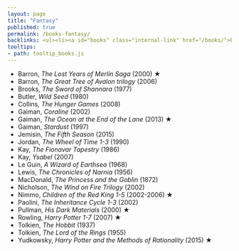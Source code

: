 ```yaml
---
layout: page
title: "Fantasy"
published: true
permalink: /books-fantasy/
backlinks: <ul><li><a id="books" class="internal-link" href="/books/">Books</a></li></ul>
tooltips: 
- path: tooltip_books.js
---
```


* Barron, *The Lost Years of Merlin Saga* (2000) ★
* Barron, *The Great Tree of Avalon trilogy* (2006)
* Brooks, *The Sword of Shannara* (1977)
* Butler, *Wild Seed* (1980)
* Collins, *The Hunger Games* (2008)
* Gaiman, *Coraline* (2002)
* Gaiman, *The Ocean at the End of the Lane* (2013) ★
* Gaiman, *Stardust* (1997)
* Jemisin, *The Fifth Season* (2015)
* Jordan, *The Wheel of Time 1-3* (1990)
* Kay, *The Fionavar Tapestry* (1986)
* Kay, *Ysabel* (2007)
* Le Guin, *A Wizard of Earthsea* (1968)
* Lewis, *The Chronicles of Narnia* (1956)
* MacDonald, *The Princess and the Goblin* (1872)
* Nicholson, *The Wind on Fire Trilogy* (2002)
* Nimmo, *Children of the Red King 1-5* (2002-2006) ★
* Paolini, *The Inheritance Cycle 1-3* (2002)
* Pullman, *His Dark Materials* (2000) ★
* Rowling, *Harry Potter 1-7* (2007) ★
* Tolkien, *The Hobbit* (1937)
* Tolkien, *The Lord of the Rings* (1955)
* Yudkowsky, *Harry Potter and the Methods of Rationality* (2015) ★
